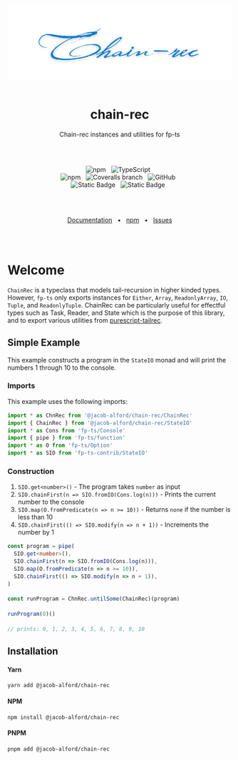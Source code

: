 <br>
<div align="center">
  <picture>
    <source media="(prefers-color-scheme: light)" srcset="https://raw.githubusercontent.com/jacob-alford/chain-rec/main/assets/chainrec-black.png">
    <source media="(prefers-color-scheme: dark)" srcset="https://raw.githubusercontent.com/jacob-alford/chain-rec/main/assets/chainrec-white.png">
    <img alt="schemata-ts" src="https://raw.githubusercontent.com/jacob-alford/chain-rec/main/assets/chainrec-blue.png">
  </picture>
</div>
<br>
<h1 align="center">
  chain-rec
</h1>

<p align="center">
Chain-rec instances and utilities for fp-ts
</p>

<br><br>

<div align="center">

<img alt="npm" src="https://img.shields.io/npm/v/@jacob-alford/chain-rec?style=for-the-badge&logo=npm">
&nbsp;
<img alt="TypeScript" src="https://img.shields.io/badge/TypeScript-4.5%2B-blue?style=for-the-badge&logo=TypeScript">
&nbsp;

</div>
<div align="center">

<img alt="npm" src="https://img.shields.io/npm/dt/@jacob-alford/chain-rec?style=for-the-badge">
&nbsp;
<img alt="Coveralls branch" src="https://img.shields.io/coverallsCoverage/github/jacob-alford/chain-rec?style=for-the-badge">
&nbsp;
<img alt="GitHub" src="https://img.shields.io/github/license/jacob-alford/chain-rec?style=for-the-badge">
&nbsp;

</div>
<div align="center">

<img alt="Static Badge" src="https://img.shields.io/badge/ESM-Supported-success?style=for-the-badge&logo=JavaScript">
&nbsp;
<img alt="Static Badge" src="https://img.shields.io/badge/CJS-supported-success?style=for-the-badge&logo=Node.JS">
&nbsp;

</div>

<br><br>

<div align="center">
  <a href="https://jacob-alford.github.io/chain-rec/">Documentation</a>
  <span>&nbsp;&nbsp;•&nbsp;&nbsp;</span>
  <a href="https://www.npmjs.com/package/@jacob-alford/chain-rec">npm</a>
  <span>&nbsp;&nbsp;•&nbsp;&nbsp;</span>
  <a href="https://github.com/jacob-alford/chain-rec/issues/new">Issues</a>
  <br />
</div>

<br><br>

# Welcome

`ChainRec` is a typeclass that models tail-recursion in higher kinded types. However, `fp-ts` only exports instances for `Either`, `Array`, `ReadonlyArray`, `IO`, `Tuple`, and `ReadonlyTuple`. ChainRec can be particularly useful for effectful types such as Task, Reader, and State which is the purpose of this library, and to export various utilities from [purescript-tailrec](https://pursuit.purescript.org/packages/purescript-tailrec/6.1.0).

## Simple Example

This example constructs a program in the `StateIO` monad and will print the numbers 1 through 10 to the console.

### Imports

This example uses the following imports:

```ts
import * as ChnRec from '@jacob-alford/chain-rec/ChainRec'
import { ChainRec } from '@jacob-alford/chain-rec/StateIO'
import * as Cons from 'fp-ts/Console'
import { pipe } from 'fp-ts/function'
import * as O from 'fp-ts/Option'
import * as SIO from 'fp-ts-contrib/StateIO'
```

### Construction

1. `SIO.get<number>()` - The program takes `number` as input
2. `SIO.chainFirst(n => SIO.fromIO(Cons.log(n)))` - Prints the current number to the console
3. `SIO.map(O.fromPredicate(n => n >= 10))` - Returns `none` if the number is less than 10
4. `SIO.chainFirst(() => SIO.modify(n => n + 1))` - Increments the number by 1

```ts
const program = pipe(
  SIO.get<number>(),
  SIO.chainFirst(n => SIO.fromIO(Cons.log(n))),
  SIO.map(O.fromPredicate(n => n >= 10)),
  SIO.chainFirst(() => SIO.modify(n => n + 1)),
)

const runProgram = ChnRec.untilSome(ChainRec)(program)

runProgram(0)()

// prints: 0, 1, 2, 3, 4, 5, 6, 7, 8, 9, 10
```

## Installation

#### Yarn

```console
yarn add @jacob-alford/chain-rec
```

#### NPM

```console
npm install @jacob-alford/chain-rec
```

#### PNPM

```console
pnpm add @jacob-alford/chain-rec
```
